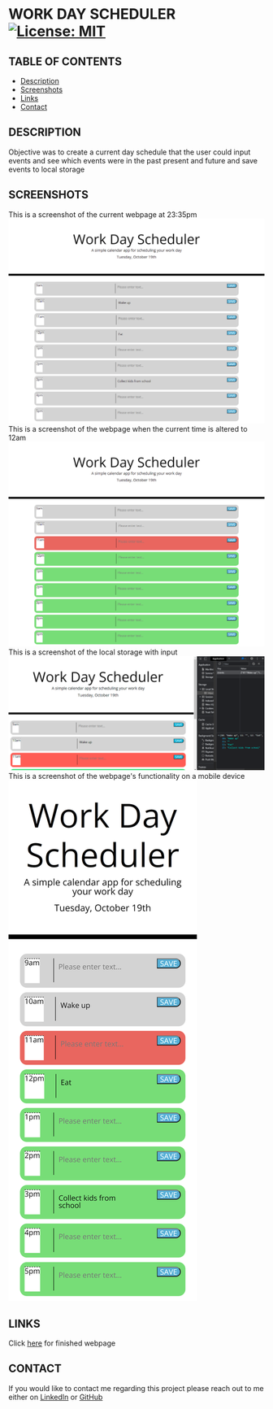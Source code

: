 # WORK DAY SCHEDULER [![License: MIT](https://img.shields.io/badge/License-MIT-green.svg)](https://opensource.org/licenses/MIT)

## TABLE OF CONTENTS 
- [Description](#DESCRIPTION)
- [Screenshots](#SCREENSHOTS)
- [Links](#LINKS)
- [Contact](#CONTACT)

## DESCRIPTION

Objective was to create a current day schedule that the user could input events and see which events
were in the past present and future and save events to local storage

## SCREENSHOTS

This is a screenshot of the current webpage at 23:35pm
![screenshot](./assets/screenshots/current-screenshot.png)
This is a screenshot of the webpage when the current time is altered to 12am
![screenshot](./assets/screenshots/full-page.png)
This is a screenshot of the local storage with input
![screenshot](./assets/screenshots/console.png)
This is a screenshot of the webpage's functionality on a mobile device
![screenshot](./assets/screenshots/mobile-device.png)

## LINKS

Click [here](https://lenny-g.github.io/work-day-schedule/) for finished webpage

## CONTACT

If you would like to contact me regarding this project please reach out to me either on 
[LinkedIn](https://www.linkedin.com/in/leanne-gallagher/) or [GitHub](https://github.com/lenny-g)
